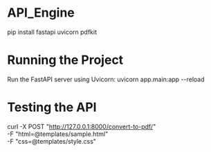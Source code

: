 # API_Engine

pip install fastapi uvicorn pdfkit

# Running the Project

Run the FastAPI server using Uvicorn:
uvicorn app.main:app --reload

# Testing the API
curl -X POST "http://127.0.0.1:8000/convert-to-pdf/" \
    -F "html=@templates/sample.html" \
    -F "css=@templates/style.css"
